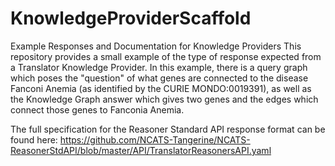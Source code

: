 # KnowledgeProviderScaffold
Example Responses and Documentation for Knowledge Providers
This repository provides a small example of the type of response expected from a Translator Knowledge Provider.
In this example, there is a query graph which poses the "question" of what genes are connected to the disease
Fanconi Anemia (as identified by the CURIE MONDO:0019391), as well as the Knowledge Graph answer which gives 
two genes and the edges which connect those genes to Fanconia Anemia.  

The full specification for the Reasoner Standard API response format can be found here:
https://github.com/NCATS-Tangerine/NCATS-ReasonerStdAPI/blob/master/API/TranslatorReasonersAPI.yaml
